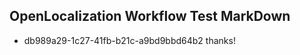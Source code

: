 ## OpenLocalization Workflow Test MarkDown
* db989a29-1c27-41fb-b21c-a9bd9bbd64b2 thanks!

<!--HONumber=Aug16_HO4-->


